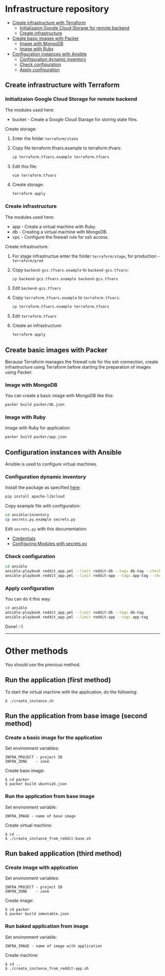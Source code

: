 # Infrastructure repository

* [Create infrastructure with Terraform](#create-infrastructure-with-terraform)
  * [Initializaion Google Cloud Storage for remote backend](#initializaion-google-cloud-storage-for-remote-backend)
  * [Create infrastructure](#create-infrastructure)
* [Create basic images with Packer](#create-basic-images-with-packer)
  * [Image with MongoDB](#image-with-mongodb)
  * [Image with Ruby](#image-with-ruby)
* [Configuration instances with Ansible](#configuration-instances-with-ansible)
  * [Configuration dynamic inventory](#configuration-dynamic-inventory)
  * [Check configuration](#check-configuration)
  * [Apply configuration](#apply-configuration)

## Create infrastructure with Terraform

### Initializaion Google Cloud Storage for remote backend

The modules used here:

* bucket - Create a Google Cloud Starage for storing state files.

Create storage:

1. Enter the folder `terraform/state`

2. Copy file terraform.tfvars.example to terraform.tfvars:

   ```bash
   cp terraform.tfvars.example terraform.tfvars
   ```

3. Edit this file:

   ```bash
   vim terraform.tfvars
   ```

4. Create storage:

   ```bash
   terraform apply
   ```

### Create infrastructure

The modules used here:

* app - Create a virtual machine with Ruby.
* db  - Creating a virtual machine with MongoDB. 
* vpc - Configure the firewall rule for ssh access.

Create infrastructure:

1. For stage infrastructue enter the folder `terraform/stage`, for production - `terraform/prod`

2. Copy `backend-gcs.tfvars.example` to `backend-gcs.tfvars`:

   ```bash
   cp backend-gcs.tfvars.example backend-gcs.tfvars
   ```

3. Edit `backend-gcs.tfvars`

4. Copy `terraform.tfvars.example` to `terraform.tfvars`:

   ```bash
   cp terraform.tfvars.example terraform.tfvars
   ```

5. Edit `terraform.tfvars`

6. Create an infrastructure:

   ```bash
   terraform apply
   ```

## Create basic images with Packer

Because Terraform manages the firewall rule for the ssh connection, create
infrastructure using Terraform before starting the preparation of images using Packer.

### Image with MongoDB

You can create a basic image with MongoDB like this:

```bash
packer build packer/db.json
```

### Image with Ruby

Image with Ruby for application:

```bash
packer build packer/app.json
```

## Configuration instances with Ansible

Ansible is used to configure virtual machines.

### Configuration dynamic inventory

Install the package as specified [here](http://docs.ansible.com/ansible/latest/guide_gce.html#introduction):

```bash
pip install apache-libcloud
```

Copy example file with configuration:

```bash
cd ansible/inventory
cp secrets.py.example secrets.py
```

Edit `secrets.py` with this documentation:

* [Credentials](http://docs.ansible.com/ansible/latest/guide_gce.html#credentials)
* [Configuring Modules with secrets.py](http://docs.ansible.com/ansible/latest/guide_gce.html#configuring-modules-with-secrets-py)

### Check configuration

```bash
cd ansible
ansible-playbook reddit_app.yml --limit reddit-db --tags db-tag --check
ansible-playbook reddit_app.yml --limit reddit-app --tags app-tag --check
```

### Apply configuration

You can do it this way:

```bash
cd ansible
ansible-playbook reddit_app.yml --limit reddit-db --tags db-tag
ansible-playbook reddit_app.yml --limit reddit-app --tags app-tag
```

Done! :-)

-----

# Other methods

You should use the previous method.

## Run the application (first method)

To start the virtual machine with the application, do the following:

    $ ./create_instance.sh

## Run the application from base image (second method)

### Create a basic image for the application

Set environment variables:

    INFRA_PROJECT - project ID
    INFRA_ZONE    - zone

Create base image:

    $ cd packer
    $ packer build ubuntu16.json

### Run the application from base image

Set environment variable:

    INFRA_IMAGE - name of base image

Create virtual machine:

    $ cd ..
    $ ./create_instance_from_reddit-base.sh

## Run baked application (third method)

### Create image with application

Set environment variables:

    INFRA_PROJECT - project ID
    INFRA_ZONE    - zone

Create image:

    $ cd packer
    $ packer build immutable.json

### Run baked application from image

Set environment variable:

    INFRA_IMAGE - name of image with application

Create machine:

    $ cd ..
    $ ./create_instance_from_reddit-app.sh
